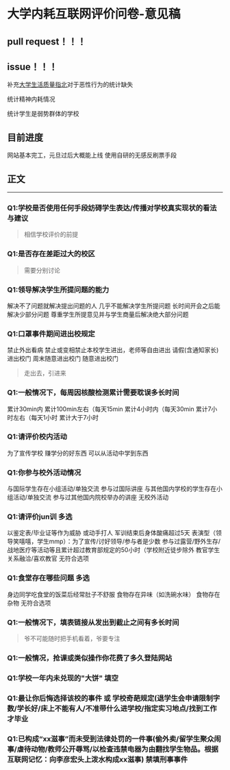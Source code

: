 # 大学内耗互联网评价问卷-意见稿

## pull request！！！

## issue！！！

补充[大学生活质量指北](https://github.com/CollegesChat/university-information/)对于恶性行为的统计缺失

统计精神内耗情况

统计学生是弱势群体的学校

## 目前进度

网站基本完工，元旦过后大概能上线
使用自研的无感反刷票手段



## 正文

___

### Q1:学校是否使用任何手段妨碍学生表达/传播对学校真实现状的看法与建议

> 相信学校评价的前提

### Q1:是否存在差距过大的校区

> 需要分别讨论

### Q1:领导解决学生所提问题的能力

解决不了问题就解决提出问题的人
几乎不能解决学生所提问题
长时间开会之后能解决少部分问题
尊重学生所提意见并与学生商量后解决绝大部分问题

### Q1:口罩事件期间进出校规定

禁止外出看病
禁止或变相禁止本校学生进出，老师等自由进出
请假(含通知家长)进出校门
周末随意进出校门
随意进出校门

> 走出去，引进来

### Q1:一般情况下，每周因核酸检测累计需要耽误多长时间

累计30min内
累计100min左右（每天15min
累计4小时内（每天30min
累计7小时左右（每天1小时
累计大于7小时

### Q1:请评价校内活动

为了宣传学校
赚学分的好东西
可以从活动中学到东西

### Q1:你参与校外活动情况

与国际学生存在小组活动/单独交流
参与过国际讲座
与其他国内学校的学生存在小组活动/单独交流
参与过其他国内院校举办的讲座
无校外活动

### Q1:请评价jun训 多选

以鉴定表/毕业证等作为威胁 或动手打人
军训结束后身体酸痛超过5天
表演型（领导笑嘻嘻，学生mmp）：为了宣传/讨好领导/参与者是少数
参与过露营/野外生存/战地医疗等活动等且累计超过教育部规定的50小时（学校附近徒步除外
教官学生关系融洽/喜欢教官
无符合选项

### Q1:食堂存在哪些问题 多选

身边同学吃食堂的饭菜后经常肚子不舒服
食物存在异味（如洗碗水味）
食物存在杂物
无符合选项

### Q1:一般情况下，填表链接从发出到截止之间有多长时间

> 爷不可能随时把手机看着，爷要专注

### Q1:一般情况，抢课或类似操作你花费了多久登陆网站

### Q1:学校一年内未兑现的"大饼"      填空

### Q1:最让你后悔选择该校的事件 或 学校奇葩规定(退学生会申请限制字数/学长好/床上不能有人/不准带什么进学校/指定实习地点/找到工作才毕业

### Q1:已构成“xx滋事”而未受到法律处罚的一件事(偷外卖/留学生聚众闹事/虐待动物/教师公开辱骂/以检查违禁电器为由翻找学生物品。根据互联网记忆：向李彦宏头上泼水构成xx滋事) 禁填刑事事件
